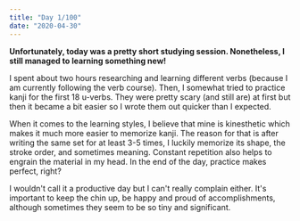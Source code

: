 ```yaml
---
title: "Day 1/100"
date: "2020-04-30"
---
```


**Unfortunately, today was a pretty short studying session. Nonetheless, I still managed to learning something new!**

I spent about two hours researching and learning different verbs (because I am currently following the verb course). Then, I somewhat tried to practice kanji for the first 18 u-verbs. They were pretty scary (and still are) at first but then it became a bit easier so I wrote them out quicker than I expected.

When it comes to the learning styles, I believe that mine is kinesthetic which makes it much more easier to memorize kanji. The reason for that is after writing the same set for at least 3-5 times, I luckily memorize its shape, the stroke order, and sometimes meaning. Constant repetition also helps to engrain the material in my head. In the end of the day, practice makes perfect, right?

I wouldn't call it a productive day but I can't really complain either. It's important to keep the chin up, be happy and proud of accomplishments, although sometimes they seem to be so tiny and significant. 